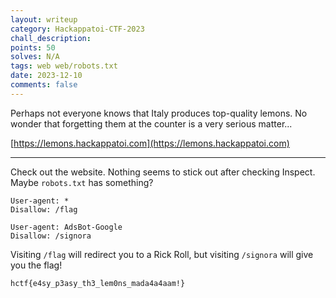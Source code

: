 ```yaml
---
layout: writeup
category: Hackappatoi-CTF-2023
chall_description:
points: 50
solves: N/A
tags: web web/robots.txt
date: 2023-12-10
comments: false
---
```


Perhaps not everyone knows that Italy produces top-quality lemons. No wonder that forgetting them at the counter is a very serious matter...  

[https://lemons.hackappatoi.com](https://lemons.hackappatoi.com)  

---

Check out the website. Nothing seems to stick out after checking Inspect. Maybe `robots.txt` has something?  

	User-agent: *
	Disallow: /flag
	
	User-agent: AdsBot-Google
	Disallow: /signora

Visiting `/flag` will redirect you to a Rick Roll, but visiting `/signora` will give you the flag!  

	hctf{e4sy_p3asy_th3_lem0ns_mada4a4aam!}